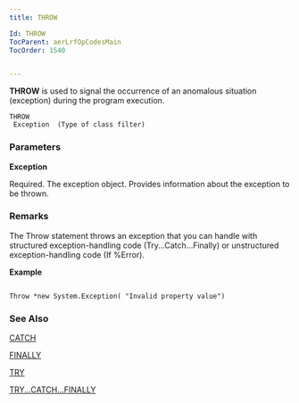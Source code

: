 ```yaml
---
title: THROW

Id: THROW
TocParent: aerLrfOpCodesMain
TocOrder: 1540


---
```


**THROW** is used to signal the occurrence of an anomalous situation (exception) during the program execution. 

```
THROW 
 Exception  (Type of class filter)
```

### Parameters

**Exception** 

Required. The exception object. Provides information about the exception to be thrown.


### Remarks
The Throw statement throws an exception that you can handle with structured exception-handling code (Try...Catch...Finally) or unstructured exception-handling code (If %Error). 

**Example** 

```

Throw *new System.Exception( "Invalid property value") 
```

### See Also
[CATCH](CATCH.html)

[FINALLY](FINALLY.html)

[TRY](TRY.html)

[TRY...CATCH...FINALLY](TRYCATCHFINALLY.html) 

